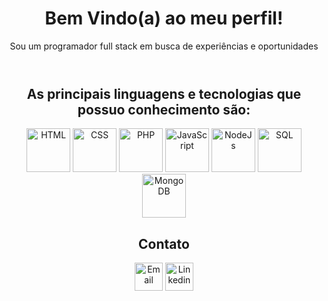 <div class="container" align="center">
  <header>
    <h1>Bem Vindo(a) ao meu perfil!</h1>
    <p>Sou um programador full stack em busca de experiências e oportunidades</p>
  </header>

  <article>
    <h2>As principais linguagens e tecnologias que possuo conhecimento são: </h2>
    <div>
      <img class="icon html" src="https://img.icons8.com/?size=100&id=20909&format=png&color=000000" alt="HTML" height="70px">
      <img class="icon css" src="https://img.icons8.com/?size=100&id=21278&format=png&color=000000" alt="CSS" height="70px">
      <img class="icon php" src="https://img.icons8.com/?size=100&id=39852&format=png&color=000000" alt="PHP" height="70px">
      <img class="icon js" src="https://img.icons8.com/?size=100&id=108784&format=png&color=000000" alt="JavaScript" height="70px">
      <img class="icon node" src="https://img.icons8.com/?size=100&id=54087&format=png&color=000000" alt="NodeJs" height="70px">
      <img class="icon sql" src="https://img.icons8.com/?size=100&id=UFXRpPFebwa2&format=png&color=000000" alt="SQL" height="70px">
      <img class="icon mongo" src="https://img.icons8.com/?size=100&id=74402&format=png&color=000000" alt="MongoDB" height="70px">
    </div>
  </article>

  <footer>
    <h2>Contato</h2>
    <div>
      <a class="email" href="mailto:guilherme.goncalves01@hotmail.com" title="Email"><img src="https://img.icons8.com/?size=100&id=ho8QlOYvMuG3&format=png&color=000000" alt="Email" height="45px"></a>
      <a class="linkedin" href="https://www.linkedin.com/in/guilherme-gon%C3%A7alves-1295151a1/" title="Linkedin"><img src="https://img.icons8.com/?size=100&id=xuvGCOXi8Wyg&format=png&color=000000" alt="Linkedin" height="45px"></a>
    </div>
  </footer>
</div>
